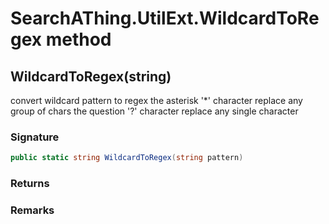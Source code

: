 # SearchAThing.UtilExt.WildcardToRegex method
## WildcardToRegex(string)
convert wildcard pattern to regex
            the asterisk '*' character replace any group of chars
            the question '?' character replace any single character

### Signature
```csharp
public static string WildcardToRegex(string pattern)
```
### Returns

### Remarks

